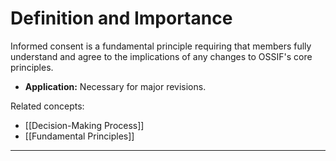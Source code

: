 # Definition and Importance

Informed consent is a fundamental principle requiring that members fully understand and agree to the implications of any changes to OSSIF's core principles.

- **Application:** Necessary for major revisions.

Related concepts:

- [[Decision-Making Process]]
- [[Fundamental Principles]]

---
